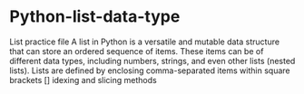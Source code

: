 # Python-list-data-type
List practice file
A list in Python is a versatile and mutable data structure that can store an ordered sequence of items. These items can be of different data types, including numbers, strings, and even other lists (nested lists). Lists are defined by enclosing comma-separated items within square brackets []
idexing and slicing methods

